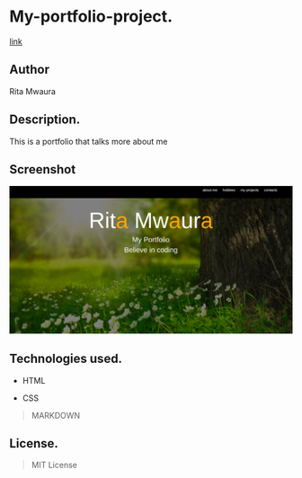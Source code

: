 # My-portfolio-project.

[link](https://ritamwaura.github.io/my-portfolio-project/)

## Author
 Rita Mwaura

## Description.
This is a portfolio that talks more about me

## Screenshot
<img src="https://github.com/Ritamwaura/my-portfolio-project/blob/master/shot.png?raw=true"  width="1000">

## Technologies used.

* HTML

* CSS

>MARKDOWN

## License.
> MIT License
